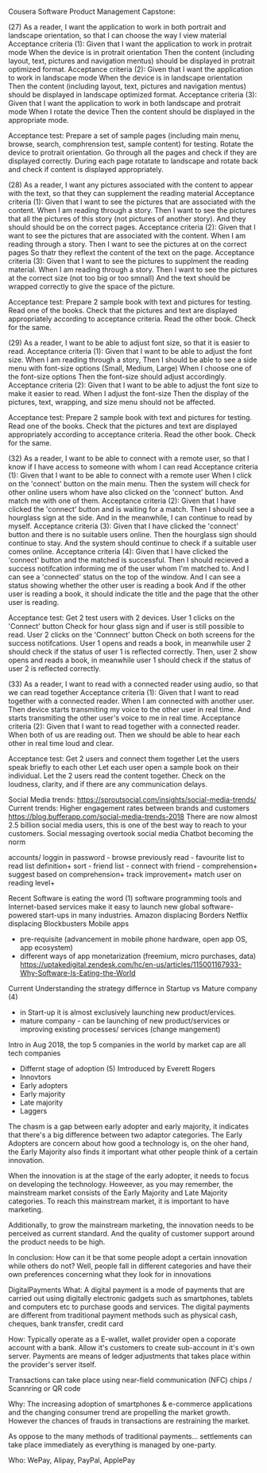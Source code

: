 Cousera Software Product Management Capstone:

(27) As a reader, I want the application to work in both portrait and landscape orientation, so that I can choose the way I view material
Acceptance criteria (1):
Given that I want the application to work in protrait mode
When the device is in protrait orientation
Then the content (including layout, text, pictures and navigation mentus) should be displayed in protrait optimized format.
Acceptance criteria (2):
Given that I want the application to work in landscape mode
When the device is in landscape orientation
Then the content (including layout, text, pictures and navigation mentus) should be displayed in landscape optimized format.
Acceptance criteria (3):
Given that I want the application to work in both landscape and protrait mode
When I rotate the device
Then the content should be displayed in the appropriate mode.

Acceptance test:
Prepare a set of sample pages (including main menu, browse, search, comphrension test, sample content) for testing.
Rotate the device to protrait orientation.
Go through all the pages and check if they are displayed correctly.
During each page rotatate to landscape and rotate back and check if content is displayed appropriately.


(28) As a reader, I want any pictures associated with the content to appear with the text, so that they can supplement the reading material
Acceptance criteria (1):
Given that I want to see the pictures that are associated with the content.
When I am reading through a story.
Then I want to see the pictures that all the pictures of this story (not pictures of another story).
And they should should be on the correct pages.
Acceptance criteria (2):
Given that I want to see the pictures that are associated with the content.
When I am reading through a story.
Then I want to see the pictures at on the correct pages
So thatr they reflext the content of the text on the page.
Acceptance criteria (3):
Given that I want to see the pictures to supplment the reading material.
When I am reading through a story.
Then I want to see the pictures at the correct size (not too big or too smnall)
And the text should be wrapped correctly to give the space of the picture.

Acceptance test:
Prepare 2 sample book with text and pictures for testing.
Read one of the books.
Check that the pictures and text are displayed appropriately according to acceptance criteria.
Read the other book.
Check for the same.


(29) As a reader, I want to be able to adjust font size, so that it is easier to read.
Acceptance criteria (1):
Given that I want to be able to adjust the font size.
When I am reading through a story,
Then I should be able to see a side menu with font-size options (Small, Medium, Large)
When I choose one of the font-size options
Then the font-size should adjust accordingly.
Acceptance criteria (2):
Given that I want to be able to adjust the font size to make it easier to read.
When I adjust the font-size
Then the display of the pictures, text, wrapping, and size menu should not be affected.

Acceptance test:
Prepare 2 sample book with text and pictures for testing.
Read one of the books.
Check that the pictures and text are displayed appropriately according to acceptance criteria.
Read the other book.
Check for the same.

(32) As a reader, I want to be able to connect with a remote user, so that I know if I have access to someone with whom I can read
Acceptance criteria (1):
Given that I want to be able to connect with a remote user
When I click on the 'connect' button on the main menu.
Then the system will check for other online users whom have also clicked on the 'connect' button.
And match me with one of them.
Acceptance criteria (2):
Given that I have clicked the 'connect' button and is waiting for a match.
Then I should see a hourglass sign at the side.
And in the meanwhile, I can continue to read by myself.
Acceptance criteria (3):
Given that I have clicked the 'connect' button and there is no suitable users online.
Then the hourglass sign should continue to stay.
And the system should continue to check if a suitable user comes online.
Acceptance criteria (4):
Given that I have clicked the 'connect' button and the matched is successful.
Then I should recieved a success notifcation informing me of the user whom I'm matched to.
And I can see a 'connected' status on the top of the window.
And I can see a status showing whether the other user is reading a book
And if the other user is reading a book, it should indicate the title and the page that the other user is reading.

Acceptance test:
Get 2 test users with 2 devices.
User 1 clicks on the 'Connect' button
Check for hour glass sign and if user is still possible to read.
User 2 clicks on the 'Connnect' button
Check on both screens for the success notifcations.
User 1 opens and reads a book, in meanwhile user 2 should check if the status of user 1 is reflected correctly.
Then, user 2 show opens and reads a book, in meanwhile user 1 should check if the status of user 2 is reflected correctly.

(33) As a reader, I want to read with a connected reader using audio, so that we can read together
Acceptance criteria (1):
Given that I want to read together with a connected reader.
When I am connected with another user.
Then device starts transmiting my voice to the other user in real time.
And starts transmiting the other user's voice to me in real time.
Acceptance criteria (2):
Given that I want to read together with a connected reader.
When both of us are reading out.
Then we should be able to hear each other in real time loud and clear.

Acceptance test:
Get 2 users and connect them together
Let the users speak briefly to each other
Let each user open a sample book on their individual.
Let the 2 users read the content together.
Check on the loudness, clarity, and if there are any communication delays.

Social Media trends:
https://sproutsocial.com/insights/social-media-trends/
Current trends: Higher engagement rates between brands and customers
https://blog.bufferapp.com/social-media-trends-2018
There are now almost 2.5 billion social media users, this is one of the best way to reach to your customers.
Social messaging overtook social media
Chatbot becoming the norm

accounts/ loggin in
password -
browse previously read -
favourite list
to read list
definition+
sort -
friend list -
connect with friend -
comprehension+
suggest based on comprehension+
track improvement+
match user on reading level+

Recent
Software is eating the word (1)
software programming tools and Internet-based services make it easy to launch new global software-powered start-ups in many industries.
Amazon displacing Borders
Netflix displacing Blockbusters
Mobile apps
- pre-requisite (advancement in mobile phone hardware, open app OS, app ecosystem)
- different ways of app monetarization (freemium, micro purchases, data)
https://uptakedigital.zendesk.com/hc/en-us/articles/115001167933-Why-Software-Is-Eating-the-World

Current
Understanding the strategy differnce in Startup vs Mature company (4)
- in Start-up it is almost exclusively launching new product/ervices. 
- mature company - can be launching of new product/services or improving existing processes/ services (change mangement)

Intro
in Aug 2018, the top 5 companies in the world by market cap are all tech companies

- Differnt stage of adoption (5)
Imtroduced by Everett Rogers
- Innovtors 
- Early adopters
- Early majority
- Late majority
- Laggers

The chasm is a gap between early adopter and early majority, it indicates that there's a big difference between two adaptor categories. 
The Early Adopters are concern about how good a technology is, on the oher hand, the Early Majority also finds it important what other people think of a certain innovation.

When the innovation is at the stage of the early adopter, it needs to focus on developing the technology. Howeever, as you may remember, the mainstream market consists of the Early Majority and Late Majority categories. To reach this mainstream market, it is important to have marketing.

Additionally, to grow the mainstream marketing, the innovation needs to be perceived as current standard. And the quality of customer support around the product needs to be high.

In conclusion: How can it be that some people adopt a certain innovation while others do not? Well, people fall in different categories and have their own preferences concerning what they look for in innovations

DigitalPayments
What:
A digital payment is a mode of payments that are carried out using digitally electronic gadgets such as smartphones, tablets and computers etc to purchase goods and services. 
The digital payments are different from traditional payment methods such as physical cash, cheques, bank transfer, credit card

How:
Typically operate as a E-wallet, wallet provider open a coporate account with a bank. Allow it's customers to create sub-account in it's own server. Payments are means of ledger adjustments that takes place within the provider's server itself.

Transactions can take place using near-field communication (NFC) chips / Scannring or QR code

Why:
The increasing adoption of smartphones & e-commerce applications and the changing consumer trend are propelling the market growth. However the chances of frauds in transactions are restraining the market.

As oppose to the many methods of traditional payments... settlements can take place immediately as everything is managed by one-party.

Who:
WePay, Alipay, PayPal, ApplePay
